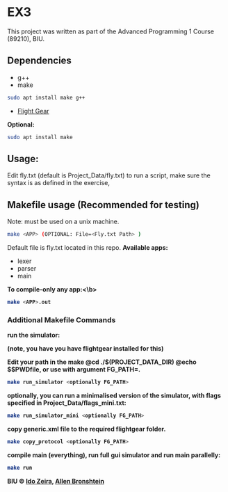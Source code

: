 # EX3
This project was written as part of the Advanced Programming 1 Course (89210), BIU.

## Dependencies
- g++
- make
```bash
sudo apt install make g++
```
- [Flight Gear](https://www.flightgear.org/)


<b>Optional: </b>
```bash
sudo apt install make
```
## Usage:
Edit fly.txt (default is Project_Data/fly.txt) to run a script, make sure the syntax is as defined in the exercise, 

## Makefile usage (Recommended for testing)
Note: must be used on a unix machine.
```bash
make <APP> (OPTIONAL: File=<Fly.txt Path> )
```
Default file is fly.txt located in this repo.
<b>Available apps:</b>
- lexer
- parser
- main

<b>To compile-only any app:<\b>
 ```bash
 make <APP>.out 
 ```

### Additional Makefile Commands
<b>run the simulator:</b>

(note, you have you have flightgear installed for this)

Edit your path in the make	@cd ./$(PROJECT_DATA_DIR)
	@echo $$PWDfile, or use with argument FG_PATH=<PATH>.

```bash
make run_simulator <optionally FG_PATH>
```
optionally, you can run a minimalised version of the simulator, with flags specified in Project_Data/flags_mini.txt:
```bash
make run_simulator_mini <optionally FG_PATH>
```

<b>copy generic.xml file to the required flightgear folder.</b>
```bash
make copy_protocol <optionally FG_PATH>
```

<b>compile main (everything), run full gui simulator and run main parallelly:</b>
```bash
make run
```
BIU © [Ido Zeira](github.com/idoze2), [Allen Bronshtein](github.com/allenbronshtein)
